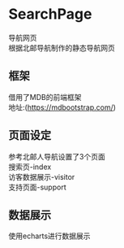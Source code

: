 # SearchPage
导航网页<br />
根据北邮导航制作的静态导航网页<br />
## 框架
借用了MDB的前端框架<br />
地址:(https://mdbootstrap.com/)<br />

## 页面设定
参考北邮人导航设置了3个页面<br />
搜索页-index<br />
访客数据展示-visitor<br />
支持页面-support

## 数据展示
使用echarts进行数据展示